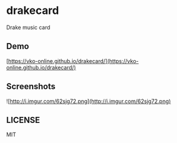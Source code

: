 # drakecard
Drake music card

## Demo
[https://vko-online.github.io/drakecard/](https://vko-online.github.io/drakecard/)

## Screenshots
![http://i.imgur.com/62sjg72.png](http://i.imgur.com/62sjg72.png)

## LICENSE
MIT
